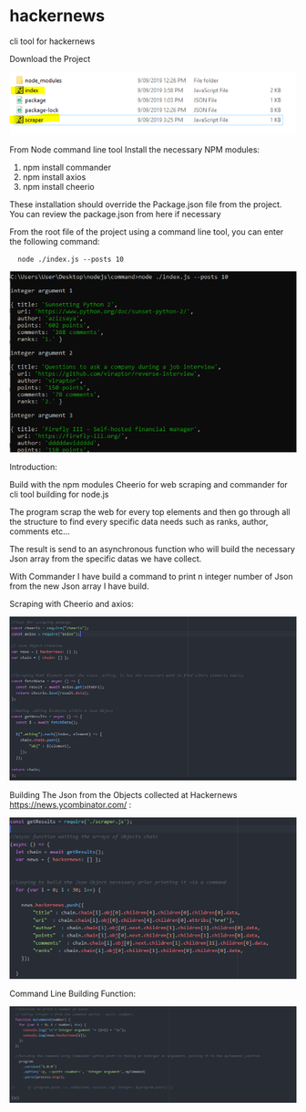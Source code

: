 # hackernews
cli tool for hackernews

Download the Project

![Project structure](https://github.com/marc13004/hackernews/blob/master/Pics/file.PNG)

From Node command line tool Install the necessary NPM modules:

  1. npm install commander
  2. npm install axios
  3. npm install cheerio
  
These installation should override the Package.json file from the project.
You can review the package.json from here if necessary

From the root file of the project using a command line tool, you can enter the following command:

      node ./index.js --posts 10
 
![Project structure](https://github.com/marc13004/hackernews/blob/master/Pics/command.PNG)

  
Introduction:

Build with the npm modules Cheerio for web scraping and commander for cli tool building for node.js

The program scrap the web for every top <td> elements and then go through all the structure to find every specific data needs
such as ranks, author, comments etc...
  
The result is send to an asynchronous function who will build the necessary Json array from the specific datas we have collect.

With Commander I have build a command to print n integer number of Json from the new Json array I have build.

Scraping with Cheerio and axios:

![Project structure](https://github.com/marc13004/hackernews/blob/master/Pics/scraping.PNG)

Building The Json from the Objects collected at Hackernews https://news.ycombinator.com/ :

![Project structure](https://github.com/marc13004/hackernews/blob/master/Pics/forloop.PNG)

Command Line Building Function:

![Project structure](https://github.com/marc13004/hackernews/blob/master/Pics/commandFunc.PNG)









